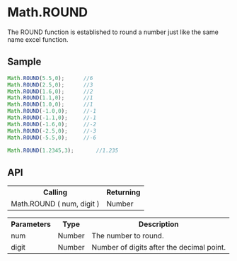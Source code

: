 <H1>Math.ROUND</H1>

The ROUND function is established to round a number just like the same name excel function. 
<h2>Sample</h2>

```javascript
Math.ROUND(5.5,0);		//6
Math.ROUND(2.5,0);		//3
Math.ROUND(1.6,0);		//2
Math.ROUND(1.1,0);		//1
Math.ROUND(1.0,0);		//1
Math.ROUND(-1.0,0);		//-1
Math.ROUND(-1.1,0);		//-1
Math.ROUND(-1.6,0);		//-2
Math.ROUND(-2.5,0);		//-3
Math.ROUND(-5.5,0);		//-6

Math.ROUND(1.2345,3);		//1.235
```

<h2>API</h2>

<table>
<tr><th>Calling</th><th>Returning</th></tr>
<tr><td>Math.ROUND ( num, digit )</td><td>Number</td></tr>
</table>

<table>
<tr><th>Parameters</th><th>Type</th><th>Description</th></tr>
<tr><td>num</td><td>Number</td><td>The number to round.</td></tr>
<tr><td>digit</td><td>Number</td><td>Number of digits after the decimal point.</td></tr>
</table>